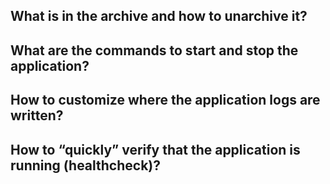 ## What is in the archive and how to unarchive it?
## What are the commands to start and stop the application?
## How to customize where the application logs are written?
## How to “quickly” verify that the application is running (healthcheck)?